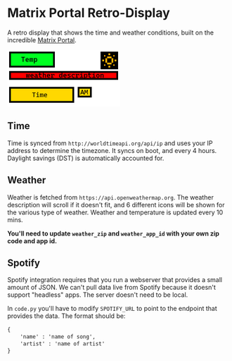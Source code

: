 # Matrix Portal Retro-Display

A retro display that shows the time and weather conditions, built on the incredible [Matrix Portal](https://www.adafruit.com/product/4745).

![Screenshot](img/layout.png)


## Time

Time is synced from `http://worldtimeapi.org/api/ip` and uses your IP address to determine the timezone. It syncs on boot, and every 4 hours. Daylight savings (DST) is automatically accounted for.


## Weather

Weather is fetched from `https://api.openweathermap.org`. The weather description will scroll if it doesn't fit, and 6 different icons will be shown for the various type of weather. Weather and temperature is updated every 10 mins.

__You'll need to update `weather_zip` and `weather_app_id` with your own zip code and app id.__


## Spotify

Spotify integration requires that you run a webserver that provides a small amount of JSON. We can't pull data live from Spotify because it doesn't support "headless" apps. The server doesn't need to be local.

In `code.py` you'll have to modify `SPOTIFY_URL` to point to the endpoint that provides the data. The format should be:
```
{
    'name' : 'name of song',
    'artist' : 'name of artist'
}
```